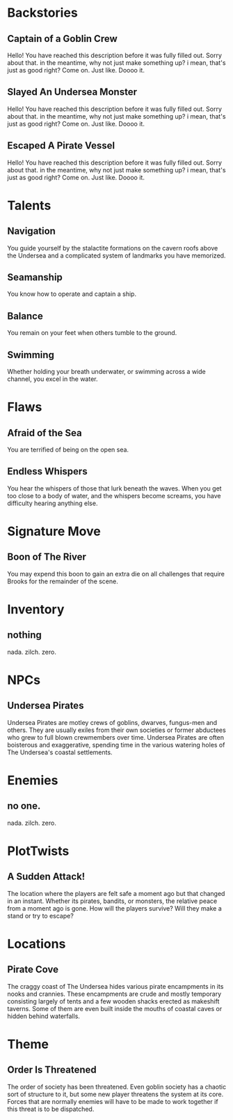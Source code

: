 # Backstories
## Captain of a Goblin Crew
Hello! You have reached this description before it was fully filled out. Sorry about that. in the meantime, why not just make something up? i mean, that's just as good right? Come on. Just like. Doooo it.

## Slayed An Undersea Monster
Hello! You have reached this description before it was fully filled out. Sorry about that. in the meantime, why not just make something up? i mean, that's just as good right? Come on. Just like. Doooo it.

## Escaped A Pirate Vessel
Hello! You have reached this description before it was fully filled out. Sorry about that. in the meantime, why not just make something up? i mean, that's just as good right? Come on. Just like. Doooo it.

# Talents
## Navigation
You guide yourself by the stalactite formations on the cavern roofs above the Undersea and a complicated system of landmarks you have memorized.

## Seamanship
You know how to operate and captain a ship.

## Balance
You remain on your feet when others tumble to the ground.

## Swimming
Whether holding your breath underwater, or swimming across a wide channel, you excel in the water.

# Flaws
## Afraid of the Sea
You are terrified of being on the open sea. 

## Endless Whispers
You hear the whispers of those that lurk beneath the waves.  When you get too close to a body of water, and the whispers become screams, you have difficulty hearing anything else.

# Signature Move
## Boon of The River
You may expend this boon to gain an extra die on all challenges that require Brooks for the remainder of the scene.

# Inventory
## nothing
nada. zilch. zero.

# NPCs
## Undersea Pirates
Undersea Pirates are motley crews of goblins, dwarves, fungus-men and others.  They are usually exiles from their own societies or former abductees who grew to full blown crewmembers over time.  Undersea Pirates are often boisterous and exaggerative, spending time in the various watering holes of The Undersea's coastal settlements.

# Enemies
## no one.
nada. zilch. zero.

# PlotTwists
## A Sudden Attack!
The location where the players are felt safe a moment ago but that changed in an instant.  Whether its pirates, bandits, or monsters, the relative peace from a moment ago is gone.  How will the players survive? Will they make a stand or try to escape?

# Locations
## Pirate Cove
The craggy coast of The Undersea hides various pirate encampments in its nooks and crannies.  These encampments are crude and mostly temporary consisting largely of tents and a few wooden shacks erected as makeshift taverns.  Some of them are even built inside the mouths of coastal caves or hidden behind waterfalls.

# Theme
## Order Is Threatened
The order of society has been threatened.  Even goblin society has a chaotic sort of structure to it, but some new player threatens the system at its core.  Forces that are normally enemies will have to be made to work together if this threat is to be dispatched.

